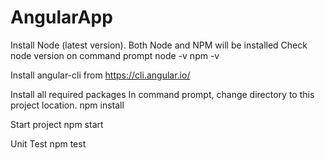 # AngularApp

Install Node (latest version). Both Node and NPM will be installed
Check node version on command prompt
	node -v
	npm -v

Install angular-cli from https://cli.angular.io/

Install all required packages
	In command prompt, change directory to this project location.
	npm install

Start project
	npm start

Unit Test
	npm test
